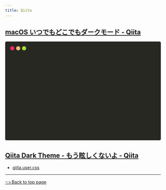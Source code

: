 ```yaml
---
title: Qiita
---
```



## [macOS いつでもどこでもダークモード - Qiita](https://qiita.com/peaceiris/items/9457e6a48e47b4a81c52)

![sample SVG](3e6b682d974544720268/command-sample-image.svg)



## [Qiita Dark Theme - もう眩しくないよ - Qiita](https://qiita.com/peaceiris/items/3635e9e08c4f1f7f2dc6)

- [qiita.user.css](https://peaceiris.github.io/contents/userstyle/qiita.user.css)

---

[👈 Back to top page](https://peaceiris.github.io/contents/)
